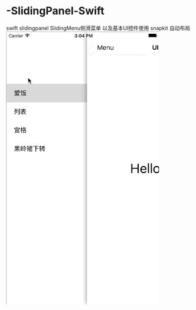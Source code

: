 # -SlidingPanel-Swift
swift slidingpanel SlidingMenu侧滑菜单 以及基本UI控件使用
snapkit 自动布局
![image](https://raw.githubusercontent.com/fonglaaaam/-SlidingPanel-Swift/master/testswift/SlidingPanel.gif)
